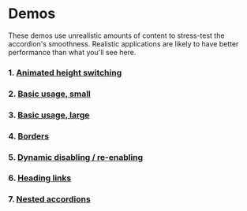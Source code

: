 Demos
=================================================================

These demos use unrealistic amounts of content to stress-test the
accordion's smoothness. Realistic applications are likely to have
better performance than what you'll see here.

### 1. [Animated height switching](https://cdn.rawgit.com/Alhadis/Accordion/v3.0.1/demos/anim-switch.htm)
### 2. [Basic usage, small](https://cdn.rawgit.com/Alhadis/Accordion/v3.0.1/demos/basic-small.htm)
### 3. [Basic usage, large](https://cdn.rawgit.com/Alhadis/Accordion/v3.0.1/demos/basic-large.htm)
### 4. [Borders](https://cdn.rawgit.com/Alhadis/Accordion/v3.0.1/demos/borders.htm)
### 5. [Dynamic disabling / re-enabling](https://cdn.rawgit.com/Alhadis/Accordion/v3.0.1/demos/disabling.htm)
### 6. [Heading links](https://cdn.rawgit.com/Alhadis/Accordion/v3.0.1/demos/heading-links.htm)
### 7. [Nested accordions](https://cdn.rawgit.com/Alhadis/Accordion/v3.0.1/demos/nested.htm)
